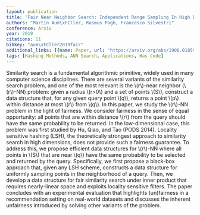 ```yaml
---
layout: publication
title: 'Fair Near Neighbor Search: Independent Range Sampling In High Dimensions'
authors: "Martin Aum\xFCller, Rasmus Pagh, Francesco Silvestri"
conference: Arxiv
year: 2019
citations: 11
bibkey: "aum\xFCller2019fair"
additional_links: [{name: Paper, url: 'https://arxiv.org/abs/1906.01859'}]
tags: [Hashing Methods, ANN Search, Applications, Has Code]
---
```

Similarity search is a fundamental algorithmic primitive, widely used in many
computer science disciplines. There are several variants of the similarity
search problem, and one of the most relevant is the \\(r\\)-near neighbor (\\(r\\)-NN)
problem: given a radius \\(r>0\\) and a set of points \\(S\\), construct a data
structure that, for any given query point \\(q\\), returns a point \\(p\\) within
distance at most \\(r\\) from \\(q\\). In this paper, we study the \\(r\\)-NN problem in
the light of fairness. We consider fairness in the sense of equal opportunity:
all points that are within distance \\(r\\) from the query should have the same
probability to be returned. In the low-dimensional case, this problem was first
studied by Hu, Qiao, and Tao (PODS 2014). Locality sensitive hashing (LSH), the
theoretically strongest approach to similarity search in high dimensions, does
not provide such a fairness guarantee. To address this, we propose efficient
data structures for \\(r\\)-NN where all points in \\(S\\) that are near \\(q\\) have the
same probability to be selected and returned by the query. Specifically, we
first propose a black-box approach that, given any LSH scheme, constructs a
data structure for uniformly sampling points in the neighborhood of a query.
Then, we develop a data structure for fair similarity search under inner
product that requires nearly-linear space and exploits locality sensitive
filters. The paper concludes with an experimental evaluation that highlights
(un)fairness in a recommendation setting on real-world datasets and discusses
the inherent unfairness introduced by solving other variants of the problem.